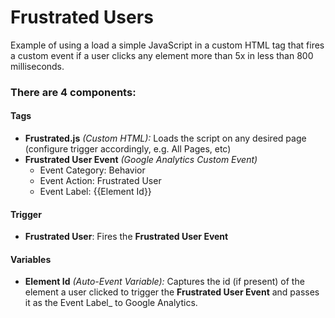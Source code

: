 # Frustrated Users

Example of using a load a simple JavaScript in a custom HTML tag that fires a custom event if a user clicks any element more than 5x in less than 800 milliseconds.

### There are 4 components:

#### Tags
 - **Frustrated.js** _(Custom HTML):_ Loads the script on any desired page (configure trigger accordingly, e.g. All Pages, etc)
 - **Frustrated User Event** _(Google Analytics Custom Event)_
   - Event Category: Behavior
   - Event Action: Frustrated User
   - Event Label: {{Element Id}}

#### Trigger
 - **Frustrated User**: Fires the **Frustrated User Event**

#### Variables
  - **Element Id** _(Auto-Event Variable):_ Captures the id (if present) of the element a user clicked to trigger the **Frustrated User Event** and passes it as the Event Label_ to Google Analytics.
